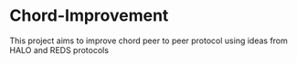 # Chord-Improvement
This project aims to improve chord peer to peer protocol using ideas from HALO and REDS protocols
